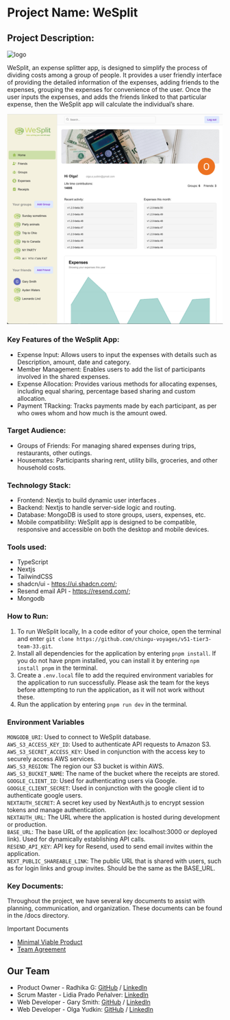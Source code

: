 # Project Name: WeSplit

## Project Description: 

![logo](/public/images/logo/app-logo-landscape.png)

WeSplit, an expense splitter app, is designed to simplify the process of dividing costs among a group of people. It provides a user friendly interface of providing the detailed information of the expenses, adding friends to the expenses, grouping the expenses for convenience of the user. Once the user inputs the expenses, and adds the friends linked to that particular expense, then the WeSplit app will calculate the individual’s share. 

![screebshot](/public/images/screenshot.png)

### Key Features of the WeSplit App:
 - Expense Input: Allows users to input the expenses with details such as Description, amount, date and category.
 - Member Management: Enables users to add the list of participants involved in the shared expenses.
- Expense Allocation: Provides various methods for allocating expenses, including equal sharing, percentage based sharing and custom allocation.
 - Payment TRacking: Tracks payments made by each participant, as per who owes whom and how much is the amount owed.

### Target Audience:

- Groups of Friends: For managing shared expenses during trips, restaurants, other outings.
- Housemates: Participants sharing rent, utility bills, groceries, and other household costs.

### Technology Stack:	
- Frontend: Nextjs to build dynamic user interfaces .
- Backend: Nextjs to handle server-side logic and routing.
- Database: MongoDB is used to store groups, users, expenses, etc.
- Mobile compatibility: WeSplit app is designed to be compatible, responsive and accessible on both the desktop and mobile devices.

### Tools used:
- TypeScript
- Nextjs
- TailwindCSS
- shadcn/ui - https://ui.shadcn.com/; 
- Resend email API - https://resend.com/;
- Mongodb


### How to Run:

1. To run WeSplit locally, In a code editor of your choice, open the terminal and enter `git clone https://github.com/chingu-voyages/v51-tier3-team-33.git`.
2. Install all dependencies for the application by entering `pnpm install`. If you do not have pnpm installed, you can install it by entering `npm install pnpm` in the terminal.
3. Create a `.env.local` file to add the required environment variables for the application to run successfully. Please ask the team for the keys before attempting to run the application, as it will not work without these.
4. Run the application by entering `pnpm run dev` in the terminal.

### Environment Variables

`MONGODB_URI`: Used to connect to WeSplit database.<br>
`AWS_S3_ACCESS_KEY_ID`: Used to authenticate API requests to Amazon S3.<br>
`AWS_S3_SECRET_ACCESS_KEY`: Used in conjunction with the access key to securely access AWS services.<br>
`AWS_S3_REGION`: The region our S3 bucket is within AWS.<br>
`AWS_S3_BUCKET_NAME`: The name of the bucket where the receipts are stored.<br>
`GOOGLE_CLIENT_ID`: Used for authenticating users via Google.<br>
`GOOGLE_CLIENT_SECRET`: Used in conjunction with the google client id to authenticate google users.<br>
`NEXTAUTH_SECRET`: A secret key used by NextAuth.js to encrypt session tokens and manage authentication.<br>
`NEXTAUTH_URL`: The URL where the application is hosted during development or production.<br>
`BASE_URL`: The base URL of the application (ex: localhost:3000 or deployed link). Used for dynamically establishing API calls.<br>
`RESEND_API_KEY`: API key for Resend, used to send email invites within the application.<br>
`NEXT_PUBLIC_SHAREABLE_LINK`: The public URL that is shared with users, such as for login links and group invites. Should be the same as the BASE_URL.

### Key Documents:
Throughout the project, we have several key documents to assist with planning, communication, and organization. These documents can be found in the /docs directory.

Important Documents

- [Minimal Viable Product](https://docs.google.com/spreadsheets/d/1jWDDm1A9fSXRAO0Z2B1TQfkbpM_NytfniXWWn2NmSlU/edit?usp=sharing)
- [Team Agreement](https://docs.google.com/document/d/1v8YNIgh0_Sig1qOPHAu0LiyJbrYvKbMQL-vlgvG91B4/edit?usp=sharing)

## Our Team

- Product Owner - Radhika G: [GitHub](https://github.com/goldilocks0164) / [LinkedIn](https://www.linkedin.com/in/radhika-godla-81335166)
- Scrum Master - Lidia Prado Peñalver:  [LinkedIn](https://www.linkedin.com/in/lidiaprado)
- Web Developer - Gary Smith: [GitHub](https://github.com/garysmith1933) / [LinkedIn](https://www.linkedin.com/in/garysmith1933/)
- Web Developer - Olga Yudkin: [GitHub](https://github.com/cvtqx) / [LinkedIn](https://www.linkedin.com/in/olga-yudkin/)



